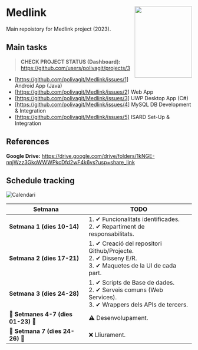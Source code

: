 # <img src="https://user-images.githubusercontent.com/80911118/232479149-6e1b5dc0-7010-460d-831b-1bd9d3fe6bcb.png" width="155" height="194" align="right"> Medlink
Main repoistory for Medlink project (2023).

## Main tasks
> **CHECK PROJECT STATUS (Dashboard):** https://github.com/users/polivagit/projects/3

 - [https://github.com/polivagit/Medlink/issues/1] Android App (Java)
 - [https://github.com/polivagit/Medlink/issues/2] Web App
 - [https://github.com/polivagit/Medlink/issues/3] UWP Desktop App (C#)
 - [https://github.com/polivagit/Medlink/issues/4] MySQL DB Development & Integration
 - [https://github.com/polivagit/Medlink/issues/5] ISARD Set-Up & Integration

## References
**Google Drive:** https://drive.google.com/drive/folders/1kNGE-nnjWzz3GkoWWWPkcDfd2wF4k6vs?usp=share_link

## Schedule tracking
![Calendari](https://user-images.githubusercontent.com/80911118/234030775-0937d6fb-4a25-413c-bc25-90d60181d11c.jpg)


| Setmana | TODO |
| --- | --- |
| **Setmana 1 (dies 10-14)** |1. ✔ Funcionalitats identificades.<br/>2. ✔ Repartiment de responsabilitats.|
| **Setmana 2 (dies 17-21)** |1. ✔ Creació del repositori Github/Projecte.<br/>2. ✔ Disseny E/R.<br/>3. ✔ Maquetes de la UI de cada part.|
| **Setmana 3 (dies 24-28)** |1. ✔ Scripts de Base de dades.<br/>2. ✔ Serveis comuns (Web Services).<br/>3. ✔ Wrappers dels APIs de tercers.|
| **🚧 Setmanes 4-7 (dies 01-23) 🚧** |⚠ Desenvolupament.|
| **🚀 Setmana 7 (dies 24-26) 🚀** |❌ Lliurament.|
